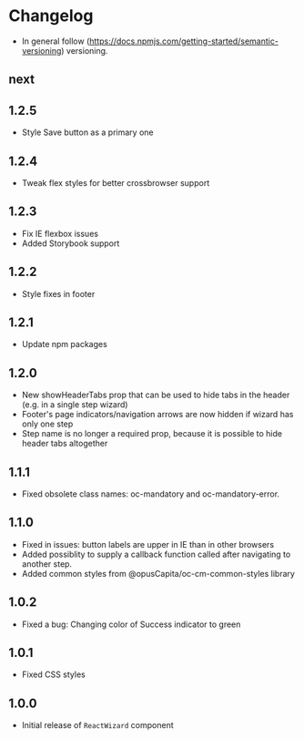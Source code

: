 # Changelog

* In general follow (https://docs.npmjs.com/getting-started/semantic-versioning) versioning.

## next

## 1.2.5
* Style Save button as a primary one

## 1.2.4
* Tweak flex styles for better crossbrowser support

## 1.2.3
* Fix IE flexbox issues
* Added Storybook support

## 1.2.2
* Style fixes in footer

## 1.2.1
* Update npm packages

## 1.2.0
* New showHeaderTabs prop that can be used to hide tabs in the header (e.g. in a single step wizard)
* Footer's page indicators/navigation arrows are now hidden if wizard has only one step
* Step name is no longer a required prop, because it is possible to hide header tabs altogether

## 1.1.1
* Fixed obsolete class names: oc-mandatory and oc-mandatory-error.

## 1.1.0
* Fixed in issues: button labels are upper in IE than in other browsers
* Added possiblity to supply a callback function called after navigating to another step.
* Added common styles from @opusCapita/oc-cm-common-styles library

## 1.0.2

* Fixed a bug: Changing color of Success indicator to green

## 1.0.1

* Fixed CSS styles

## 1.0.0

* Initial release of `ReactWizard` component
